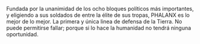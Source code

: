 Fundada por la unanimidad de los ocho bloques políticos más importantes,
y eligiendo a sus soldados de entre la élite de sus tropas, PHALANX es
lo mejor de lo mejor. La primera y única linea de defensa de la Tierra.
No puede permitirse fallar; porque si lo hace la humanidad no tendrá
ninguna oportunidad.